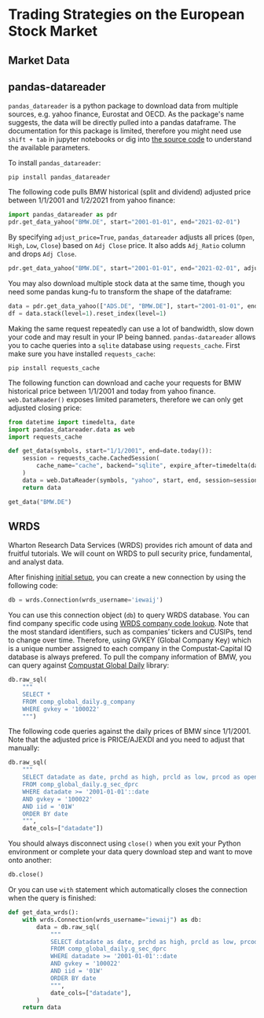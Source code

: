 # Trading Strategies on the European Stock Market

## Market Data

## pandas-datareader 

`pandas_datareader` is a python package to download data from multiple sources, e.g. yahoo finance, Eurostat and OECD. As the package's name suggests, the data will be directly pulled into a pandas dataframe. The documentation for this package is limited, therefore you might need use `shift + tab` in jupyter notebooks or dig into [the source code](https://github.com/pydata/pandas-datareader) to understand the available parameters.

To install `pandas_datareader`: 

```
pip install pandas_datareader
```

The following code pulls BMW historical (split and dividend) adjusted price between 1/1/2001 and 1/2/2021 from yahoo finance:

```python
import pandas_datareader as pdr
pdr.get_data_yahoo("BMW.DE", start="2001-01-01", end="2021-02-01")
```

By specifying `adjust_price=True`, `pandas_datareader` adjusts all prices (`Open`, `High`, `Low`, `Close`) based on `Adj Close` price. It also adds `Adj_Ratio` column and drops `Adj Close`.

```python
pdr.get_data_yahoo("BMW.DE", start="2001-01-01", end="2021-02-01", adjust_price=True)
```

You may also download multiple stock data at the same time, though you need some pandas kung-fu to transform the shape of the dataframe:

```python
data = pdr.get_data_yahoo(["ADS.DE", "BMW.DE"], start="2001-01-01", end="2021-02-01", adjust_price=True)
df = data.stack(level=1).reset_index(level=1)
```

Making the same request repeatedly can use a lot of bandwidth, slow down your code and may result in your IP being banned. `pandas-datareader` allows you to cache queries into a `sqlite` database using `requests_cache`. First make sure you have installed `requests_cache`:

```
pip install requests_cache
```

The following function can download and cache your requests for BMW historical price between 1/1/2001 and today from yahoo finance. `web.DataReader()` exposes limited parameters, therefore we can only get adjusted closing price:

```python
from datetime import timedelta, date
import pandas_datareader.data as web
import requests_cache

def get_data(symbols, start="1/1/2001", end=date.today()):
    session = requests_cache.CachedSession(
        cache_name="cache", backend="sqlite", expire_after=timedelta(days=1)
    )
    data = web.DataReader(symbols, "yahoo", start, end, session=session)
    return data

get_data("BMW.DE")
```

## WRDS
Wharton Research Data Services (WRDS) provides rich amount of data and fruitful tutorials. We will count on WRDS to pull security price, fundamental, and analyst data.

After finishing [initial setup](https://wrds-www.wharton.upenn.edu/pages/support/programming-wrds/programming-python/python-from-your-computer/#initial-setup-the-pgpass-file), you can create a new connection by using the following code:

```python
db = wrds.Connection(wrds_username='iewaij')
```

You can use this connection object (`db`) to query WRDS database. You can find company specific code using [WRDS company code lookup](https://wrds-web.wharton.upenn.edu/wrds/code_search/). Note that the most standard identifiers, such as companies’ tickers and CUSIPs, tend to change over time. Therefore, using GVKEY (Global Company Key) which is a unique number assigned to each company in the Compustat-Capital IQ database is always prefered. To pull the company information of BMW, you can query against [Compustat Global Daily](https://wrds-www.wharton.upenn.edu/data-dictionary/comp_global_daily/) library:

```python
db.raw_sql(
    """
    SELECT *
    FROM comp_global_daily.g_company
    WHERE gvkey = '100022'
    """)
```

The following code queries against the daily prices of BMW since 1/1/2001. Note that the adjusted price is PRICE/AJEXDI and you need to adjust that manually: 

```python
db.raw_sql(
    """
    SELECT datadate as date, prchd as high, prcld as low, prcod as open, prccd as close, cshtrd as volume, ajexdi 
    FROM comp_global_daily.g_sec_dprc
    WHERE datadate >= '2001-01-01'::date
    AND gvkey = '100022'
    AND iid = '01W'
    ORDER BY date
    """,
    date_cols=["datadate"])

```

You should always disconnect using `close()` when you exit your Python environment
or complete your data query download step and want to move onto another:

```python
db.close()
```

Or you can use `with` statement which automatically closes the connection when the query is finished:

```python
def get_data_wrds():
    with wrds.Connection(wrds_username="iewaij") as db:
        data = db.raw_sql(
            """
            SELECT datadate as date, prchd as high, prcld as low, prcod as open, prccd as close, cshtrd as volume, ajexdi 
            FROM comp_global_daily.g_sec_dprc
            WHERE datadate >= '2001-01-01'::date
            AND gvkey = '100022'
            AND iid = '01W'
            ORDER BY date
            """,
            date_cols=["datadate"],
        )
    return data
```
